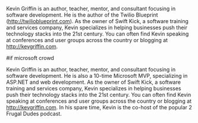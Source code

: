 Kevin Griffin is an author, teacher, mentor, and consultant focusing in software development.  He is the author of the Twilio Blueprint (http://twilioblueprint.com).  As the owner of Swift Kick, a software training and services company, Kevin specializes in helping businesses push their technology stacks into the 21st century.   You can often find Kevin speaking at conferences and user groups across the country or blogging at http://kevgriffin.com.

#if microsoft crowd

Kevin Griffin is an author, teacher, mentor, and consultant focusing in software development.  He is also a 10-time Microsoft MVP, specializing in ASP.NET and web development.  As the owner of Swift Kick, a software training and services company, Kevin specializes in helping businesses push their technology stacks into the 21st century.   You can often find Kevin speaking at conferences and user groups across the country or blogging at http://kevgriffin.com.  In his spare time, Kevin is the co-host of the popular 2 Frugal Dudes podcast.
